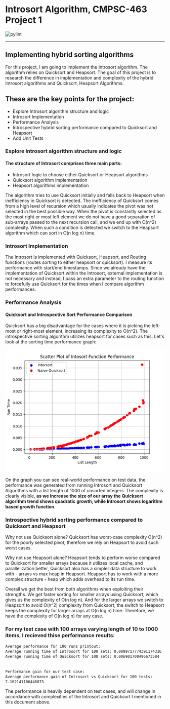 # Introsort Algorithm, CMPSC-463 Project 1
![pylint](https://img.shields.io/badge/pylint-8.99-yellow?logo=python&logoColor=white)

---

## Implementing hybrid sorting algorithms

 For this project, I am going to implement the Introsort algorithm. The algorithm relies on Quicksort and Heapsort. The goal of this project is to research the difference in implementation and complexity of the hybrid Introsort algorithms and Quicksort, Heapsort Algorithms.

## These are the key points for the project:

- Explore Introsort algorithm structure and logic
- Introsort Implementation
- Performance Analysis
- Introspective hybrid sorting performance compared to Quicksort and Heapsort
- Add Unit Tests

### Explore Introsort algorithm structure and logic

#### The structure of Introsort comprises three main parts: 

- Introsort logic to choose either Quicksort or Heapsort algorithms
- Quicksort algorithm implementation
- Heapsort algorithms implementation

The algorithm tries to use Quicksort initially and falls back to Heapsort when inefficiency in Quicksort is detected. The inefficiency of Quicksort comes from a high level of recursion which usually indicates the pivot was not selected in the best possible way. When the pivot is constantly selected as the most right or most left element we do not have a good separation of sub-arrays passed to the next recursion call, and we end up with O(n^2) complexity. When such a condition is detected we switch to the Heapsort algorithm which can sort in O(n log n) time. 

### Introsort Implementation

The Introsort is implemented with Quicksort, Heapsort, and Routing functions (routes sorting to either heapsort or quicksort). I measure its performance with start/end timestamps. Since we already have the implementation of Quicksort within the Introsort, external implementation is not necessary and instead, I pass an extra parameter to the routing function to forcefully use Quicksort for the times when I compare algorithm performances.

### Performance Analysis

#### Quicksort and Introspective Sort Performance Comparison

Quicksort has a big disadvantage for the cases where it is picking the left-most or right-most element, increasing its complexity to O(n^2). The introspective sorting algorithm utilizes heapsort for cases such as this. Let's look at the sorting time performance graph:

![introsort vs quicksort run time](https://github.com/nps5696/cmpsc463-fp/blob/develop/img/intospective_vs_quicksort.png)

On the graph you can see real-world performance on test data, the performance was generated from running Introsort and Quicksort Algorithms with a list length of 1000 of unsorted integers. The complexity is clearly visible, **as we increase the size of our array the Quicksort algorithm trend shows quadratic growth, while Introsort shows logarithm based growth function.**

### Introspective hybrid sorting performance compared to Quicksort and Heapsort

Why not use Quicksort alone? Quicksort has worst-case complexity O(n^2) for the poorly selected pivot, therefore we rely on Heapsort to avoid such worst cases.

Why not use Heapsort alone? Heapsort tends to perform worse compared to Quicksort for smaller arrays because it utilizes local cache, and parallelization better, Quicksort also has a simpler data structure to work with - arrays vs max heap in Heapsort. Heapsort has to work with a more complex structure - heap which adds overhead to its run time. 

Overall we get the best from both algorithms when exploiting their strengths. We get faster sorting for smaller arrays using Quicksort, which gives us the complexity of O(n log n). And for the larger arrays we switch to Heapsort to avoid O(n^2) complexity from Quicksort, the switch to Heapsort keeps the complexity for larger arrays at O(n log n) time. Therefore, we have the complexity of O(n log n) for any case.

### For my test case with 100 arrays varying length of 10 to 1000 items, I recieved thise performance results:

```
Average performance for 100 runs printout: 
Average running time of Introsort for 100 sets: 0.0009717774391174316
Average running time of Quicksort for 100 sets: 0.006901700496673584


Performance gain for our test case: 
Average performance gain of Introsort vs Quicksort for 100 tests: 7.102141106446873
```

The performance is heavily dependent on test cases, and will change in accordance with complexities of the Introsort and Quicksort I mentioned in this document above.